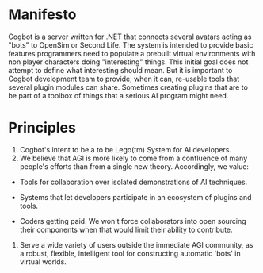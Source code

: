 # Manifesto #

Cogbot is a server written for .NET that connects several avatars acting as "bots" to OpenSim or Second Life.  The system is intended to provide basic features programmers need to populate a prebuilt virtual environments with non player characters doing "interesting" things.  This initial goal does not attempt to define what interesting should mean.  But it is important to Cogbot development team to provide, when it can, re-usable tools that several plugin modules can share.  Sometimes creating plugins that are to be part of a toolbox of things that a serious AI program might need.

# Principles #

  1. Cogbot's intent to be a to be Lego(tm) System for AI developers.
  1. We believe that AGI is more likely to come from a confluence of many people's efforts than from a single new theory. Accordingly, we value:

  * Tools for collaboration over isolated demonstrations of AI techniques.

  * Systems that let developers participate in an ecosystem of plugins and tools.

  * Coders getting paid. We won't force collaborators into open sourcing their components when that would limit their ability to contribute.

  1. Serve a wide variety of users outside the immediate AGI community, as a robust, flexible, intelligent tool for constructing automatic 'bots' in virtual worlds.